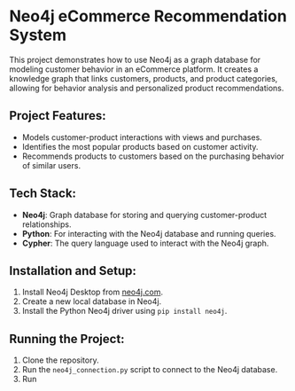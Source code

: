 # Neo4j eCommerce Recommendation System

This project demonstrates how to use Neo4j as a graph database for modeling customer behavior in an eCommerce platform. It creates a knowledge graph that links customers, products, and product categories, allowing for behavior analysis and personalized product recommendations.

## Project Features:
- Models customer-product interactions with views and purchases.
- Identifies the most popular products based on customer activity.
- Recommends products to customers based on the purchasing behavior of similar users.

## Tech Stack:
- **Neo4j**: Graph database for storing and querying customer-product relationships.
- **Python**: For interacting with the Neo4j database and running queries.
- **Cypher**: The query language used to interact with the Neo4j graph.

## Installation and Setup:
1. Install Neo4j Desktop from [neo4j.com](https://neo4j.com/download/).
2. Create a new local database in Neo4j.
3. Install the Python Neo4j driver using `pip install neo4j`.

## Running the Project:
1. Clone the repository.
2. Run the `neo4j_connection.py` script to connect to the Neo4j database.
3. Run
